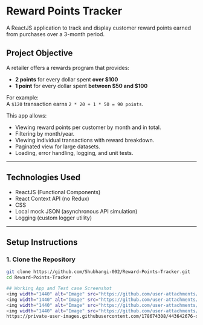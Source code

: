 
# Reward Points Tracker 

A ReactJS application to track and display customer reward points earned from purchases over a 3-month period.

## Project Objective

A retailer offers a rewards program that provides:
- **2 points** for every dollar spent **over $100**
- **1 point** for every dollar spent **between $50 and $100**

For example:  
A `$120` transaction earns `2 * 20 + 1 * 50 = 90 points`.

This app allows:
- Viewing reward points per customer by month and in total.
- Filtering by month/year.
- Viewing individual transactions with reward breakdown.
- Paginated view for large datasets.
- Loading, error handling, logging, and unit tests.

---

## Technologies Used

- ReactJS (Functional Components)
- React Context API (no Redux)
- CSS
- Local mock JSON (asynchronous API simulation)
- Logging (custom logger utility)

---

## Setup Instructions

### 1. Clone the Repository
```bash
git clone https://github.com/Shubhangi-002/Reward-Points-Tracker.git
cd Reward-Points-Tracker

## Working App and Test case Screenshot
<img width="1440" alt="Image" src="https://github.com/user-attachments/assets/133b6eef-184a-433c-90ac-bc3311b33e9a" />
<img width="1440" alt="Image" src="https://github.com/user-attachments/assets/1374f41b-775e-484f-ac79-1839f67b163e" />
<img width="1440" alt="Image" src="https://github.com/user-attachments/assets/4336efd5-8d3b-437a-a548-fab1115942d2" />
<img width="1440" alt="Image" src="https://github.com/user-attachments/assets/d5de8b2e-7fa7-45f5-ba71-2d29656e2d94" />
https://private-user-images.githubusercontent.com/178674308/443642676-da123355-0f3d-488d-a96d-61aa5b4e1ca8.png?jwt=eyJhbGciOiJIUzI1NiIsInR5cCI6IkpXVCJ9.eyJpc3MiOiJnaXRodWIuY29tIiwiYXVkIjoicmF3LmdpdGh1YnVzZXJjb250ZW50LmNvbSIsImtleSI6ImtleTUiLCJleHAiOjE3NDcyMjM4MDgsIm5iZiI6MTc0NzIyMzUwOCwicGF0aCI6Ii8xNzg2NzQzMDgvNDQzNjQyNjc2LWRhMTIzMzU1LTBmM2QtNDg4ZC1hOTZkLTYxYWE1YjRlMWNhOC5wbmc_WC1BbXotQWxnb3JpdGhtPUFXUzQtSE1BQy1TSEEyNTYmWC1BbXotQ3JlZGVudGlhbD1BS0lBVkNPRFlMU0E1M1BRSzRaQSUyRjIwMjUwNTE0JTJGdXMtZWFzdC0xJTJGczMlMkZhd3M0X3JlcXVlc3QmWC1BbXotRGF0ZT0yMDI1MDUxNFQxMTUxNDhaJlgtQW16LUV4cGlyZXM9MzAwJlgtQW16LVNpZ25hdHVyZT0zOThhMTg1OTU3YTFlNTQ4ODgxYTNlZGNmOTgwZTViYjhlM2JkNjhjMWI5ODFlMzZkZWJkOGI2ZmYzZDQyODE5JlgtQW16LVNpZ25lZEhlYWRlcnM9aG9zdCJ9.A7tlhIzvYzcwo1nMRK2uZYYEw8UhQoo-MKO2VVG60ZQ







